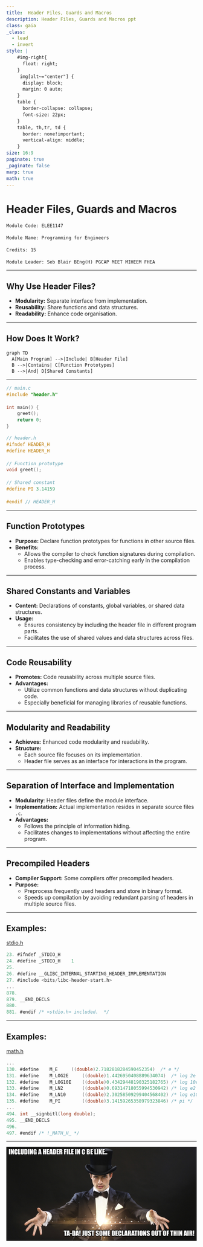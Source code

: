 ```yaml
---
title:  Header Files, Guards and Macros
description: Header Files, Guards and Macros ppt
class: gaia
_class:
  - lead
  - invert
style: |
    #img-right{
      float: right;
    }
     img[alt~="center"] {
      display: block;
      margin: 0 auto;
    }
    table {
      border-collapse: collapse;
      font-size: 22px;
    }
    table, th,tr, td {
      border: none!important;
      vertical-align: middle;
    }
size: 16:9
paginate: true
_paginate: false
marp: true
math: true
---
```


# Header Files, Guards and Macros

    Module Code: ELEE1147
    
    Module Name: Programming for Engineers

    Credits: 15

    Module Leader: Seb Blair BEng(H) PGCAP MIET MIHEEM FHEA

---


## Why Use Header Files?

- **Modularity:** Separate interface from implementation.
- **Reusability:** Share functions and data structures.
- **Readability:** Enhance code organisation.

---

## How Does It Work?

```mermaid
graph TD
  A[Main Program] -->|Include| B[Header File]
  B -->|Contains| C[Function Prototypes]
  B -->|And| D[Shared Constants]
```
---


```c
// main.c
#include "header.h"

int main() {
    greet();
    return 0;
}
```


```h
// header.h
#ifndef HEADER_H
#define HEADER_H

// Function prototype
void greet();

// Shared constant
#define PI 3.14159

#endif // HEADER_H
```
---



## Function Prototypes

- **Purpose:** Declare function prototypes for functions in other source files.
- **Benefits:**
  - Allows the compiler to check function signatures during compilation. 
  - Enables type-checking and error-catching early in the compilation process.

<!-- signature: return type, name and parameters -->

---

## Shared Constants and Variables

- **Content:** Declarations of constants, global variables, or shared data structures.
- **Usage:**
  - Ensures consistency by including the header file in different program parts.
  - Facilitates the use of shared values and data structures across files.

---

## Code Reusability

- **Promotes:** Code reusability across multiple source files.
- **Advantages:**
  - Utilize common functions and data structures without duplicating code.
  - Especially beneficial for managing libraries of reusable functions.

---

## Modularity and Readability

- **Achieves:** Enhanced code modularity and readability.
- **Structure:**
  - Each source file focuses on its implementation.
  - Header file serves as an interface for interactions in the program.

---

## Separation of Interface and Implementation

-  **Modularity**: Header files define the module interface.
- **Implementation:** Actual implementation resides in separate source files `.c`.
- **Advantages:**
  - Follows the principle of information hiding.
  - Facilitates changes to implementations without affecting the entire program.

---

## Precompiled Headers

- **Compiler Support:** Some compilers offer precompiled headers.
- **Purpose:**
  - Preprocess frequently used headers and store in binary format.
  - Speeds up compilation by avoiding redundant parsing of headers in multiple source files.

---

## Examples:

[stdio.h](https://github.com/lattera/glibc/blob/master/libio/stdio.h)

```h
23. #ifndef _STDIO_H
24. #define _STDIO_H	1
25. 
26. #define __GLIBC_INTERNAL_STARTING_HEADER_IMPLEMENTATION
27. #include <bits/libc-header-start.h>
...
878. 
879. __END_DECLS
880. 
881. #endif /* <stdio.h> included.  */
```
---

## Examples:

[math.h](https://github.com/openbsd/src/blob/master/include/math.h)
```h
...
130. #define	M_E		((double)2.7182818284590452354)  /* e */
131. #define	M_LOG2E		((double)1.4426950408889634074)  /* log 2e */
132. #define	M_LOG10E	((double)0.43429448190325182765) /* log 10e */
133. #define	M_LN2		((double)0.69314718055994530942) /* log e2 */
134. #define	M_LN10		((double)2.30258509299404568402) /* log e10 */
135. #define	M_PI		((double)3.14159265358979323846) /* pi */
...
494. int __signbitl(long double);
495. __END_DECLS
496. 
497. #endif /* !_MATH_H_ */
```
---

![w:1200 center](../../figures/headermagicianmeme.png)